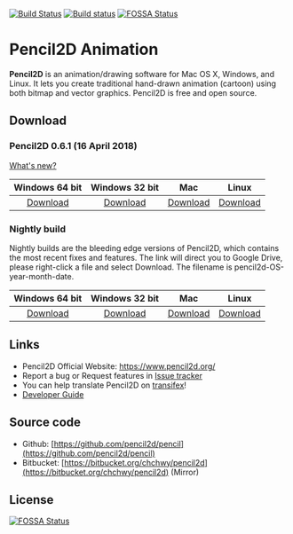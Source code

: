 [![Build Status](https://travis-ci.org/pencil2d/pencil.svg?branch=master)](https://travis-ci.org/pencil2d/pencil)
[![Build status](https://ci.appveyor.com/api/projects/status/65p3ccmohnkmim4x?svg=true)](https://ci.appveyor.com/project/chchwy/pencil2d)
[![FOSSA Status](https://app.fossa.io/api/projects/git%2Bgithub.com%2Fchchwy%2Fpencil2d.svg?type=shield)](https://app.fossa.io/projects/git%2Bgithub.com%2Fchchwy%2Fpencil2d?ref=badge_shield)

# Pencil2D Animation

**Pencil2D** is an animation/drawing software for Mac OS X, Windows, and Linux. It lets you create traditional hand-drawn animation (cartoon) using both bitmap and vector graphics. Pencil2D is free and open source.

## Download ###

### Pencil2D 0.6.1  (16 April 2018)

[What's new?](https://www.pencil2d.org/2018/04/maintenance-release-0.6.1.html)

| Windows 64 bit   | Windows 32 bit    | Mac             | Linux             |
| :--------------: | :---------------: | :-------------: | :---------------: |
| [Download][0]    | [Download][1]     | [Download][2]   | [Download][3]     |

[0]: https://github.com/pencil2d/pencil/releases/download/v0.6.1.1/pencil2d-win64-0.6.1.1.zip
[1]: https://github.com/pencil2d/pencil/releases/download/v0.6.1.1/pencil2d-win32-0.6.1.1.zip
[2]: https://github.com/pencil2d/pencil/releases/download/v0.6.1.1/pencil2d-mac-0.6.1.1.zip
[3]: https://github.com/pencil2d/pencil/releases/download/v0.6.1.1/pencil2d-linux-amd64-0.6.1.1.AppImage

### Nightly build

Nightly builds are the bleeding edge versions of Pencil2D, which contains the most recent fixes and features.
The link will direct you to Google Drive, please right-click a file and select Download. The filename is pencil2d-OS-year-month-date.

| Windows 64 bit   | Windows 32 bit    | Mac             | Linux             |
| :--------------: | :---------------: | :-------------: | :---------------: |
| [Download][4]    | [Download][5]     | [Download][6]   | [Download][7]     |

[4]: https://goo.gl/ZaYAtw
[5]: https://goo.gl/cKbtgM
[6]: https://goo.gl/WrAVu9
[7]: https://goo.gl/9TzYRV

## Links

* Pencil2D Official Website: <https://www.pencil2d.org/>
* Report a bug or Request features in [Issue tracker](https://github.com/pencil2d/pencil/issues)
* You can help translate Pencil2D on [transifex](https://www.transifex.com/pencil2d/)!
* [Developer Guide](https://github.com/pencil2d/pencil/wiki)

## Source code

* Github: [https://github.com/pencil2d/pencil](https://github.com/pencil2d/pencil)
* Bitbucket: [https://bitbucket.org/chchwy/pencil2d](https://bitbucket.org/chchwy/pencil2d) (Mirror)



## License
[![FOSSA Status](https://app.fossa.io/api/projects/git%2Bgithub.com%2Fchchwy%2Fpencil2d.svg?type=large)](https://app.fossa.io/projects/git%2Bgithub.com%2Fchchwy%2Fpencil2d?ref=badge_large)